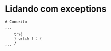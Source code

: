 # Lidando com exceptions

    # Conceito

    ```
        try{
        } catch ( ) {
        }
    ```